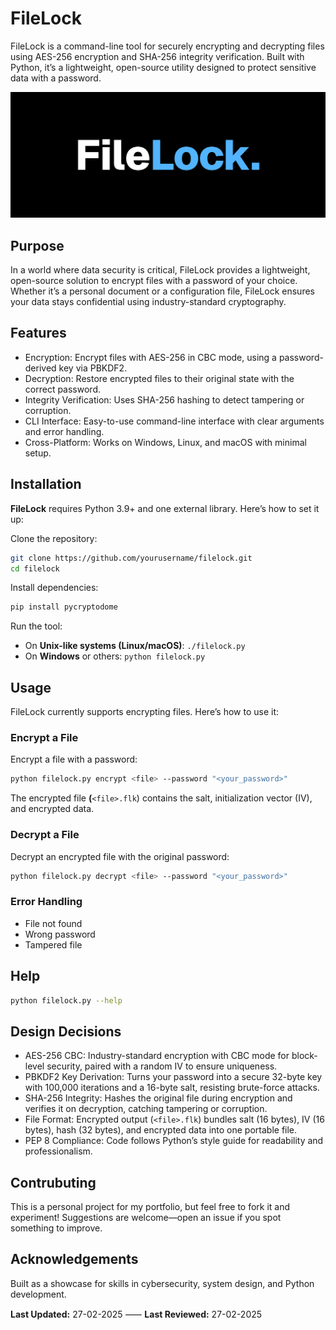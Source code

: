 # FileLock

FileLock is a command-line tool for securely encrypting and decrypting files using AES-256 encryption and SHA-256 integrity verification. Built with Python, it’s a lightweight, open-source utility designed to protect sensitive data with a password.

![1740416788661](image/README/1740416788661.png)

## Purpose

In a world where data security is critical, FileLock provides a lightweight, open-source solution to encrypt files with a password of your choice. Whether it’s a personal document or a configuration file, FileLock ensures your data stays confidential using industry-standard cryptography.

## Features

- Encryption: Encrypt files with AES-256 in CBC mode, using a password-derived key via PBKDF2.
- Decryption: Restore encrypted files to their original state with the correct password.
- Integrity Verification: Uses SHA-256 hashing to detect tampering or corruption.
- CLI Interface: Easy-to-use command-line interface with clear arguments and error handling.
- Cross-Platform: Works on Windows, Linux, and macOS with minimal setup.

## Installation

**FileLock** requires Python 3.9+ and one external library. Here’s how to set it up:

Clone the repository:

```bash
git clone https://github.com/yourusername/filelock.git
cd filelock
```

Install dependencies:

```bash
pip install pycryptodome
```

Run the tool:

- On **Unix-like systems (Linux/macOS)**: `./filelock.py`
- On **Windows** or others: `python filelock.py`

## Usage

FileLock currently supports encrypting files. Here’s how to use it:

### Encrypt a File

Encrypt a file with a password:

```bash
python filelock.py encrypt <file> --password "<your_password>"
```

The encrypted file **(**`<file>.flk`) contains the salt, initialization vector (IV), and encrypted data.

### Decrypt a File

Decrypt an encrypted file with the original password:

```bash
python filelock.py decrypt <file> --password "<your_password>"
```

### Error Handling

- File not found
- Wrong password
- Tampered file

## Help

```bash
python filelock.py --help
```

## Design Decisions

- AES-256 CBC: Industry-standard encryption with CBC mode for block-level security, paired with a random IV to ensure uniqueness.
- PBKDF2 Key Derivation: Turns your password into a secure 32-byte key with 100,000 iterations and a 16-byte salt, resisting brute-force attacks.
- SHA-256 Integrity: Hashes the original file during encryption and verifies it on decryption, catching tampering or corruption.
- File Format: Encrypted output (`<file>.flk`) bundles salt (16 bytes), IV (16 bytes), hash (32 bytes), and encrypted data into one portable file.
- PEP 8 Compliance: Code follows Python’s style guide for readability and professionalism.

## Contrubuting

This is a personal project for my portfolio, but feel free to fork it and experiment! Suggestions are welcome—open an issue if you spot something to improve.

## Acknowledgements

Built as a showcase for skills in cybersecurity, system design, and Python development.

**Last Updated:** 27-02-2025 ⸺ **Last Reviewed:** 27-02-2025
